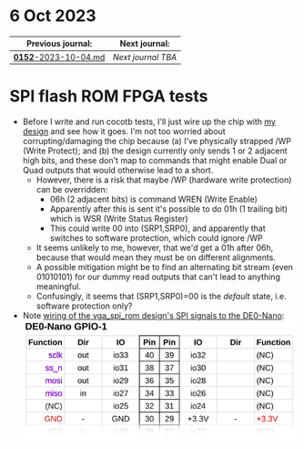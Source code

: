 # 6 Oct 2023

| Previous journal: | Next journal: |
|-|-|
| [**0152**-2023-10-04.md](./0152-2023-10-04.md) | *Next journal TBA* |

# SPI flash ROM FPGA tests

*   Before I write and run cocotb tests, I'll just wire up the chip with [my design](https://github.com/algofoogle/sandpit/blob/8f495c7b3c894136a5699201dfe2768252c784a7/fpga/vga_spi_rom/src/rtl/vga_spi_rom.v) and see how it goes. I'm not too worried about corrupting/damaging the chip because (a) I've physically strapped /WP (Write Protect); and (b) the design currently only sends 1 or 2 adjacent high bits, and these don't map to commands that might enable Dual or Quad outputs that would otherwise lead to a short.
    *   However, there is a risk that maybe /WP (hardware write protection) can be overridden:
        *   06h (2 adjacent bits) is command WREN (Write Enable)
        *   Apparently after this is sent it's possible to do 01h (1 trailing bit) which is WSR (Write Status Register)
        *   This could write 00 into (SRP1,SRP0), and apparently that switches to software protection, which could ignore /WP
    *   It seems unlikely to me, however, that we'd get a 01h after 06h, because that would mean they must be on different alignments.
    *   A possible mitigation might be to find an alternating bit stream (even 01010101) for our dummy read outputs that can't lead to anything meaningful.
    *   Confusingly, it seems that (SRP1,SRP0)=00 is the *default* state, i.e. software protection only?
*   Note [wiring of the vga_spi_rom design's SPI signals to the DE0-Nano](https://github.com/algofoogle/sandpit/blob/8f495c7b3c894136a5699201dfe2768252c784a7/fpga/vga_spi_rom/de0nano/top.v#L131-L135):
    ![vga_spi_rom wiring diagram of DE0-Nano pins to SPI chip signals](./i/0153-vga_spi_rom_wiring.svg)

